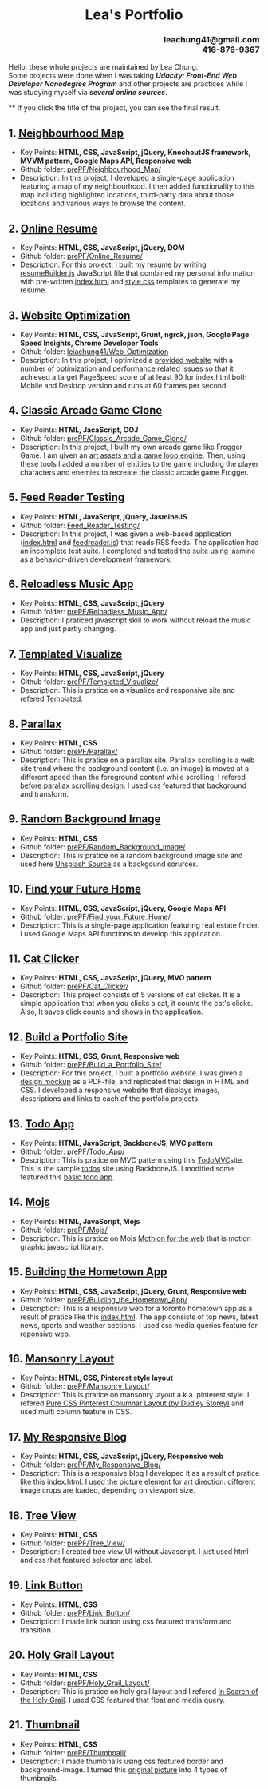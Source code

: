 <h1 style="text-align: center;">Lea's Portfolio</h1>
<h3 style="text-align: right;">leachung41@gmail.com<br>416-876-9367</h3>

Hello, these whole projects are maintained by Lea Chung.
<br>Some projects were done when I was taking <span style="font-style: italic; font-weight:600;">Udacity: Front-End Web Developer Nanodegree Program</span> and other projects are practices while I was studying myself via <span style="font-style: italic; font-weight:600;">several online sources</span>.

** If you click the title of the project, you can see the final result.

## 1. <a href="https://leiachung41.github.io/prePF/Neighbourhood_Map/index.html" target="_blank">Neighbourhood Map</a>
- Key Points: **HTML, CSS, JavaScript, jQuery, KnochoutJS framework, MVVM pattern, Google Maps API, Responsive web**
- Github folder: <a href="https://github.com/leiachung41/prePF/tree/master/Neighbourhood_Map/" target="_blank">prePF/Neighbourhood_Map/</a>
- Description: In this project, I developed a single-page application featuring a map of my neighbourhood. I then added functionality to this map including highlighted locations, third-party data about those locations and various ways to browse the content. 

## 2. <a href="https://leiachung41.github.io/prePF/Online_Resume/index.html" target="_blank">Online Resume</a>
- Key Points: **HTML, CSS, JavaScript, jQuery, DOM**
- Github folder: <a href="https://github.com/leiachung41/prePF/tree/master/Online_Resume/" target="_blank">prePF/Online_Resume/</a>
- Description: For this project, I built my resume by writing <a href="https://leiachung41.github.io/prePF/Online_Resume/before/resumeBuilder_B4.js" target="_blank">resumeBuilder.js</a> JavaScript file that combined my personal information with pre-written <a href="https://leiachung41.github.io/prePF/Online_Resume/before/index_B4.html" target="_blank">index.html</a> and <a href="https://leiachung41.github.io/prePF/Online_Resume/before/style_B4.CSS" target="_blank">style.css</a> templates to generate my resume. 

## 3. <a href="https://leiachung41.github.io/Web-Optimization/" target="_blank">Website Optimization</a>
- Key Points: **HTML, CSS, JavaScript, Grunt, ngrok, json, Google Page Speed Insights, Chrome Developer Tools**
- Github folder: <a href="https://github.com/leiachung41/Web-Optimization" target="_blank">leiachung41/Web-Optimization</a>
- Description: In this project, I optimized a <a href="https://github.com/udacity/frontend-nanodegree-mobile-portfolio" target="_blank">provided website</a> with a number of optimization and performance related issues so that it achieved a target PageSpeed score of at least 90 for index.html both Mobile and Desktop version and runs at 60 frames per second. 

## 4. <a href="https://leiachung41.github.io/prePF/Classic_Arcade_Game_Clone/index.html" target="_blank">Classic Arcade Game Clone</a>
- Key Points: **HTML, JacaScript, OOJ**
- Github folder: <a href="https://github.com/leiachung41/prePF/tree/master/Classic_Arcade_Game_Clone" target="_blank">prePF/Classic_Arcade_Game_Clone/</a>
- Description: In this project, I built my own arcade game like Frogger Game. I am given an <a href="https://github.com/udacity/frontend-nanodegree-arcade-game" target="_blank">art assets and a game loop engine</a>. Then, using these tools I added a number of entities to the game including the player characters and enemies to recreate the classic arcade game Frogger. 

## 5. <a href="https://leiachung41.github.io/FeedReader-Testing/" target="_blank">Feed Reader Testing</a>
- Key Points: **HTML, JavaScript, jQuery, JasmineJS**
- Github folder: <a href="https://github.com/leiachung41/FeedReader-Testing" target="_blank">Feed_Reader_Testing/</a>
- Description: In this project, I was given a web-based application (<a href="https://leiachung41.github.io/FeedReader-Testing/before/index_B4.html" target="_blank">index.html</a> and <a href="https://github.com/leiachung41/FeedReader-Testing/blob/master/before/jasmine/spec/feedreader_B4.js" target="_blank">feedreader.js</a>) that reads RSS feeds. The application had an incomplete test suite. I completed and tested the suite using jasmine as a behavior-driven development framework. 

## 6. <a href="https://leiachung41.github.io/prePF/Reloadless_Music_App/index.html" target="_blank">Reloadless Music App</a>
- Key Points: **HTML, CSS, JavaScript, jQuery**
- Github folder: <a href="https://github.com/leiachung41/prePF/tree/master/Reloadless_Music_App/" target="_blank">prePF/Reloadless_Music_App/</a>
- Description: I praticed javascript skill to work without reload the music app and just partly changing.

## 7. <a href="https://leiachung41.github.io/prePF/Templated_Visualize/index.html" target="_blank">Templated Visualize</a>
- Key Points: **HTML, CSS, JavaScript, jQuery**
- Github folder: <a href="https://github.com/leiachung41/prePF/tree/master/Templated_Visualize/" target="_blank">prePF/Templated_Visualize/</a>
- Description: This is pratice on a visualize and responsive site and refered <a href="https://templated.co/visualize" target="_blank">Templated</a>.

## 8. <a href="https://leiachung41.github.io/prePF/Parallax/index.html" target="_blank">Parallax</a>
- Key Points: **HTML, CSS**
- Github folder: <a href="https://github.com/leiachung41/prePF/tree/master/Parallax/" target="_blank">prePF/Parallax/</a>
- Description: This is pratice on a parallax site. Parallax scrolling is a web site trend where the background content (i.e. an image) is moved at a different speed than the foreground content while scrolling. I refered <a href="https://codepen.io/egoing/pen/yaKvPd?editors=1100" target="_blank">before parallax scrolling design</a>. I used css featured that background and transform.

## 9. <a href="https://leiachung41.github.io/prePF/Random_Background_Image/index.html" target="_blank">Random Background Image</a>
- Key Points: **HTML, CSS**
- Github folder: <a href="https://github.com/leiachung41/prePF/tree/master/Random_Background_Image" target="_blank">prePF/Random_Background_Image/</a>
- Description: This is pratice on a random background image site and used here <a href="https://source.unsplash.com/" target="_blank">Unsplash Source</a> as a backgound sorurces.

## 10. <a href="https://leiachung41.github.io/prePF/Find_your_Future_Home/index12.html" target="_blank">Find your Future Home</a>
- Key Points: **HTML, CSS, JavaScript, jQuery, Google Maps API**
- Github folder: <a href="https://github.com/leiachung41/prePF/tree/master/Find_your_Future_Home/" target="_blank">prePF/Find_your_Future_Home/</a>
- Description: This is a single-page application featuring real estate finder. I used Google Maps API functions to develop this application. 

## 11. <a href="https://leiachung41.github.io/prePF/Cat_Clicker/CatClicker_Premium_V2/index_P_v2.html" target="_blank">Cat Clicker</a>
- Key Points: **HTML, CSS, JavaScript, jQuery, MVO pattern**
- Github folder: <a href="https://github.com/leiachung41/prePF/tree/master/Cat_Clicker/" target="_blank">prePF/Cat_Clicker/</a>
- Description: This project consists of 5 versions of cat clicker. It is a simple application that when you clicks a cat, it counts the cat's clicks. Also, It saves click counts and shows in the application. 

## 12. <a href="https://leiachung41.github.io/prePF/Build_a_Portfolio_Site/index.html" target="_blank">Build a Portfolio Site</a>
- Key Points: **HTML, CSS, Grunt, Responsive web**
- Github folder: <a href="https://github.com/leiachung41/prePF/tree/master/Build_a_Portfolio_Site/" target="_blank">prePF/Build_a_Portfolio_Site/</a>
- Description: For this project, I built a portfolio website. I was given a <a href="https://leiachung41.github.io/prePF/Build_a_Portfolio_Site/before/design-mockup-portfolio.pdf" target="_blank">design mockup</a> as a PDF-file, and replicated that design in HTML and CSS. I developed a responsive website that displays images, descriptions and links to each of the portfolio projects.

## 13. <a href="https://leiachung41.github.io/prePF/Todo_App/index.html" target="_blank">Todo App</a>
- Key Points: **HTML, JavaScript, BackboneJS, MVC pattern**
- Github folder: <a href="https://github.com/leiachung41/prePF/tree/master/Todo_App/" target="_blank">prePF/Todo_App/</a>
- Description: This is pratice on MVC pattern using this <a href="http://todomvc.com/" target="_blank">TodoMVC</a>site. This is the sample <a href="http://todomvc.com/examples/backbone/" target="_blank">todos</a> site using BackboneJS. I modified some featured this <a href="https://leiachung41.github.io/prePF/Todo_App/before/index.html" target="_blank">basic todo app</a>.  

## 14. <a href="https://leiachung41.github.io/prePF/Mojs/mojs_demo.html" target="_blank">Mojs</a>
- Key Points: **HTML, JavaScript, Mojs**
- Github folder: <a href="https://github.com/leiachung41/prePF/tree/master/Mojs/" target="_blank">prePF/Mojs/</a>
- Description: This is pratice on Mojs <a href="http://mojs.io/" target="_blank">Mothion for the web</a> that is motion graphic javascript library.

## 15. <a href="https://leiachung41.github.io/prePF/Building_the_Hometown_App/index.html" target="_blank">Building the Hometown App</a>
- Key Points: **HTML, CSS, JavaScript, jQuery, Grunt, Responsive web**
- Github folder: <a href="https://github.com/leiachung41/prePF/tree/master/Building_the_Hometown_App/" target="_blank">prePF/Building_the_Hometown_App/</a>
- Description: This is a responsive web for a toronto hometown app as a result of pratice like this <a href="https://leiachung41.github.io/prePF/Building_the_Hometown_App/before/index_B4.html" target="_blank">index.html</a>. The app consists of top news, latest news, sports and weather sections. I used css media queries feature for reponsive web. 

## 16. <a href="https://leiachung41.github.io/prePF/Mansonry_Layout/index.html" target="_blank">Mansonry Layout</a>
- Key Points: **HTML, CSS, Pinterest style layout**
- Github folder: <a href="https://github.com/leiachung41/prePF/tree/master/Mansonry_Layout/" target="_blank">prePF/Mansonry_Layout/</a>
- Description: This is pratice on mansonry layout a.k.a. pinterest style. I refered <a href="https://codepen.io/dudleystorey/full/yqrhw" target="_blank">Pure CSS Pinterest Columnar Layout (by Dudley Storey)</a> and used multi column feature in CSS.

## 17. <a href="https://leiachung41.github.io/prePF/My_Responsive_Blog/index.html" target="_blank">My Responsive Blog</a>
- Key Points: **HTML, CSS, JavaScript, jQuery, Responsive web**
- Github folder: <a href="https://github.com/leiachung41/prePF/tree/master/My_Responsive_Blog/" target="_blank">prePF/My_Responsive_Blog/</a>
- Description: This is a responsive blog I developed it as a result of pratice like this <a href="https://leiachung41.github.io/prePF/My_Responsive_Blog/before/index_B4.html" target="_blank">index.html</a>. I used the picture element for art direction: different image crops are loaded, depending on viewport size.

## 18. <a href="https://leiachung41.github.io/prePF/Tree_View/index.html" target="_blank">Tree View</a>
- Key Points: **HTML, CSS**
- Github folder: <a href="https://github.com/leiachung41/prePF/tree/master/Tree_View/" target="_blank">prePF/Tree_View/</a>
- Description: I created tree view UI without Javascript. I just used html and css that featured selector and label.

## 19. <a href="https://leiachung41.github.io/prePF/Link_Button/index.html" target="_blank">Link Button</a>
- Key Points: **HTML, CSS**
- Github folder: <a href="https://github.com/leiachung41/prePF/tree/master/Link_Button/" target="_blank">prePF/Link_Button/</a>
- Description: I made link button using css featured transform and transition.

## 20. <a href="https://leiachung41.github.io/prePF/Holy_Grail_Layout/index.html" target="_blank">Holy Grail Layout</a>
- Key Points: **HTML, CSS**
- Github folder: <a href="https://github.com/leiachung41/prePF/tree/master/Holy_Grail_Layout/" target="_blank">prePF/Holy_Grail_Layout/</a>
- Description: This is pratice on holy grail layout and I refered <a href="http://alistapart.com/article/holygrail" target="_blank">In Search of the Holy Grail</a>. I used CSS featured that float and media query.

## 21. <a href="https://leiachung41.github.io/prePF/Thumbnail/index.html" target="_blank">Thumbnail</a>
- Key Points: **HTML, CSS**
- Github folder: <a href="https://github.com/leiachung41/prePF/tree/master/Thumbnail/" target="_blank">prePF/Thumbnail/</a>
- Description: I made thumbnails using css featured border and background-image. I turned this <a href="https://leiachung41.github.io/prePF/Thumbnail/image/giraffe.jpg" target="_blank">original picture</a> into 4 types of thumbnails.
